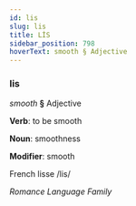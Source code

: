 ```yaml
---
id: lis
slug: lis
title: LİS
sidebar_position: 798
hoverText: smooth § Adjective
---
```


### lis

*smooth* **§** Adjective

**Verb**: to be smooth

**Noun**: smoothness

**Modifier**: smooth

French lisse /lis/

*Romance Language Family*